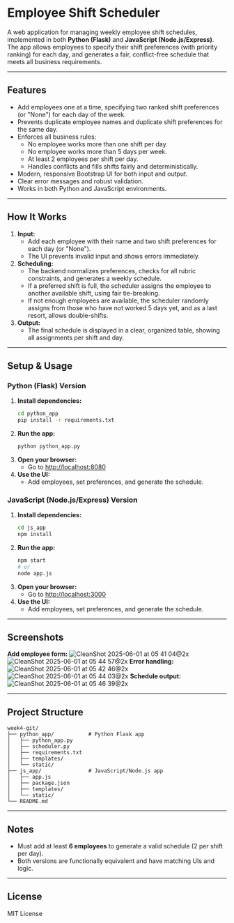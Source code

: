 # Employee Shift Scheduler

A web application for managing weekly employee shift schedules, implemented in both **Python (Flask)** and **JavaScript (Node.js/Express)**. The app allows employees to specify their shift preferences (with priority ranking) for each day, and generates a fair, conflict-free schedule that meets all business requirements.

---

## Features
- Add employees one at a time, specifying two ranked shift preferences (or "None") for each day of the week.
- Prevents duplicate employee names and duplicate shift preferences for the same day.
- Enforces all business rules:
  - No employee works more than one shift per day.
  - No employee works more than 5 days per week.
  - At least 2 employees per shift per day.
  - Handles conflicts and fills shifts fairly and deterministically.
- Modern, responsive Bootstrap UI for both input and output.
- Clear error messages and robust validation.
- Works in both Python and JavaScript environments.

---

## How It Works
1. **Input:**
   - Add each employee with their name and two shift preferences for each day (or "None").
   - The UI prevents invalid input and shows errors immediately.
2. **Scheduling:**
   - The backend normalizes preferences, checks for all rubric constraints, and generates a weekly schedule.
   - If a preferred shift is full, the scheduler assigns the employee to another available shift, using fair tie-breaking.
   - If not enough employees are available, the scheduler randomly assigns from those who have not worked 5 days yet, and as a last resort, allows double-shifts.
3. **Output:**
   - The final schedule is displayed in a clear, organized table, showing all assignments per shift and day.

---

## Setup & Usage

### Python (Flask) Version
1. **Install dependencies:**
   ```bash
   cd python_app
   pip install -r requirements.txt
   ```
2. **Run the app:**
   ```bash
   python python_app.py
   ```
3. **Open your browser:**
   - Go to [http://localhost:8080](http://localhost:8080)
4. **Use the UI:**
   - Add employees, set preferences, and generate the schedule.

### JavaScript (Node.js/Express) Version
1. **Install dependencies:**
   ```bash
   cd js_app
   npm install
   ```
2. **Run the app:**
   ```bash
   npm start
   # or
   node app.js
   ```
3. **Open your browser:**
   - Go to [http://localhost:3000](http://localhost:3000)
4. **Use the UI:**
   - Add employees, set preferences, and generate the schedule.

---

## Screenshots
**Add employee form:**
![CleanShot 2025-06-01 at 05 41 04@2x](https://github.com/user-attachments/assets/f23cc812-5ed9-47d4-9adf-b334e81d14c9)
![CleanShot 2025-06-01 at 05 44 57@2x](https://github.com/user-attachments/assets/f60f6aba-929e-4f62-aa8a-0c85963ecf19)
**Error handling:**
![CleanShot 2025-06-01 at 05 42 46@2x](https://github.com/user-attachments/assets/115a77b0-8775-463b-9377-ba0d881a39ad)
![CleanShot 2025-06-01 at 05 44 03@2x](https://github.com/user-attachments/assets/127308fd-0f66-4b3c-a09b-4df864224eab)
**Schedule output:**
![CleanShot 2025-06-01 at 05 46 39@2x](https://github.com/user-attachments/assets/91b4eceb-fd90-4809-97e5-8c6d9c8ac1ea)









---

## Project Structure
```
week4-git/
├── python_app/           # Python Flask app
│   ├── python_app.py
│   ├── scheduler.py
│   ├── requirements.txt
│   ├── templates/
│   └── static/
├── js_app/               # JavaScript/Node.js app
│   ├── app.js
│   ├── package.json
│   ├── templates/
│   └── static/
└── README.md
```

---

## Notes
- Must add at least **6 employees** to generate a valid schedule (2 per shift per day).
- Both versions are functionally equivalent and have matching UIs and logic.

---

## License
MIT License 
